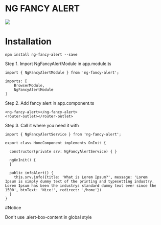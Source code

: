 # NG FANCY ALERT
![](http://g.recordit.co/vttD0HN6pk.gif)

# Installation

```npm install ng-fancy-alert --save```

Step 1. Import NgFancyAlertModule in app.module.ts

```
import { NgFancyAlertModule } from 'ng-fancy-alert';

imports: [
    BrowserModule,
    NgFancyAlertModule
]
```

Step 2. Add fancy alert in app.component.ts

```
<ng-fancy-alert></ng-fancy-alert>
<router-outlet></router-outlet>
```

Step 3. Call it where you need it with

```
import { NgFancyAlertService } from 'ng-fancy-alert';

export class HomeComponent implements OnInit {

  constructor(private srv: NgFancyAlertService) { }

  ngOnInit() {
  }

  public infoAlert() {
    this.srv.info({title: 'What is Lorem Ipsum?', message: 'Lorem Ipsum is simply dummy text of the printing and typesetting industry. Lorem Ipsum has been the industrys standard dummy text ever since the 1500', btnText: 'Nice!', redirect: '/home'})
  }
}
```

#Notice

Don't use .alert-box-content in global style